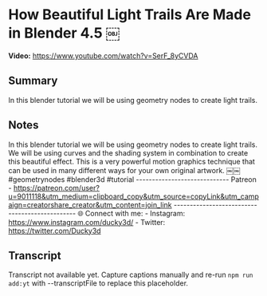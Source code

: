 # How Beautiful Light Trails Are Made in Blender 4.5 ￼

**Video:** https://www.youtube.com/watch?v=SerF_8yCVDA

## Summary
In this blender tutorial we will be using geometry nodes to create light trails.

## Notes
In this blender tutorial we will be using geometry nodes to create light trails. We will be using curves and the shading system in combination to create this beautiful effect. This is a very powerful motion graphics technique that can be used in many different ways for your own original artwork. ￼￼ #geometrynodes #blender3d #tutorial ----------------------------- Patreon - https://patreon.com/user?u=9011118&utm_medium=clipboard_copy&utm_source=copyLink&utm_campaign=creatorshare_creator&utm_content=join_link ----------------------------------------------- 🌐 Connect with me: - Instagram: https://www.instagram.com/ducky3d/ - Twitter: https://twitter.com/Ducky3d

## Transcript
Transcript not available yet. Capture captions manually and re-run `npm run add:yt` with --transcriptFile to replace this placeholder.
